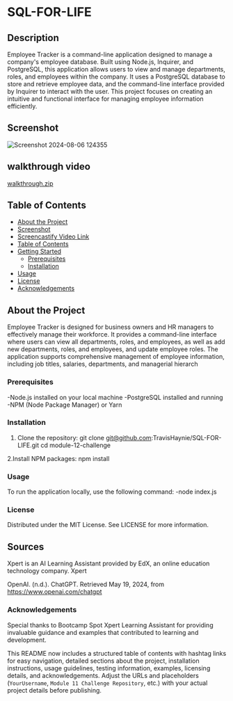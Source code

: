 # SQL-FOR-LIFE

## Description
Employee Tracker is a command-line application designed to manage a company's employee database. Built using Node.js, Inquirer, and PostgreSQL, this application allows users to view and manage departments, roles, and employees within the company. It uses a PostgreSQL database to store and retrieve employee data, and the command-line interface provided by Inquirer to interact with the user. This project focuses on creating an intuitive and functional interface for managing employee information efficiently.



## Screenshot
![Screenshot 2024-08-06 124355](https://github.com/user-attachments/assets/73d46773-198f-4175-8aed-9872c5445f15)

## walkthrough video
[walkthrough.zip](https://github.com/user-attachments/files/16516480/walkthrough.zip)




## Table of Contents
- [About the Project](#about-the-project)
- [Screenshot](#screenshot)
- [Screencastify Video Link](#screencastify-video-link)
- [Table of Contents](#table-of-contents)
- [Getting Started](#getting-started)
  - [Prerequisites](#prerequisites)
  - [Installation](#installation)
- [Usage](#usage)
- [License](#license)
- [Acknowledgements](#acknowledgements)

## About the Project
Employee Tracker is designed for business owners and HR managers to effectively manage their workforce. It provides a command-line interface where users can view all departments, roles, and employees, as well as add new departments, roles, and employees, and update employee roles. The application supports comprehensive management of employee information, including job titles, salaries, departments, and managerial hierarch


### Prerequisites
-Node.js installed on your local machine
-PostgreSQL installed and running
-NPM (Node Package Manager) or Yarn

### Installation
1. Clone the repository:
   git clone git@github.com:TravisHaynie/SQL-FOR-LIFE.git
   cd module-12-challenge

2.Install NPM packages:
    npm install

### Usage
To run the application locally, use the following command:
-node index.js



### License
Distributed under the MIT License. See LICENSE for more information.


## Sources

Xpert is an AI Learning Assistant provided by EdX, an online education technology company. Xpert

OpenAI. (n.d.). ChatGPT. Retrieved May 19, 2024, from https://www.openai.com/chatgpt

### Acknowledgements
Special thanks to Bootcamp Spot Xpert Learning Assistant for providing invaluable guidance and examples that contributed to learning and development.

This README now includes a structured table of contents with hashtag links for easy navigation, detailed sections about the project, installation instructions, usage guidelines, testing information, examples, licensing details, and acknowledgements. Adjust the URLs and placeholders (`YourUsername`, `Module 11 Challenge Repository`, etc.) with your actual project details before publishing.
